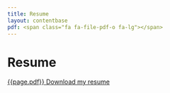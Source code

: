```yaml
---
title: Resume
layout: contentbase
pdf: <span class="fa fa-file-pdf-o fa-lg"></span>
---
```

Resume
======

[{{page.pdf}} Download my resume](/papers/Resume.pdf)
